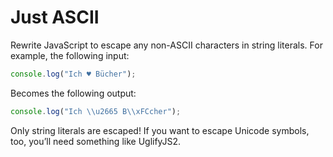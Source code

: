 # Just ASCII

Rewrite JavaScript to escape any non-ASCII characters in string literals. For example, the following input:

```js
console.log("Ich ♥ Bücher");
```

Becomes the following output:

```js
console.log("Ich \\u2665 B\\xFCcher");
```

Only string literals are escaped! If you want to escape Unicode symbols, too, you’ll need something like UglifyJS2.
